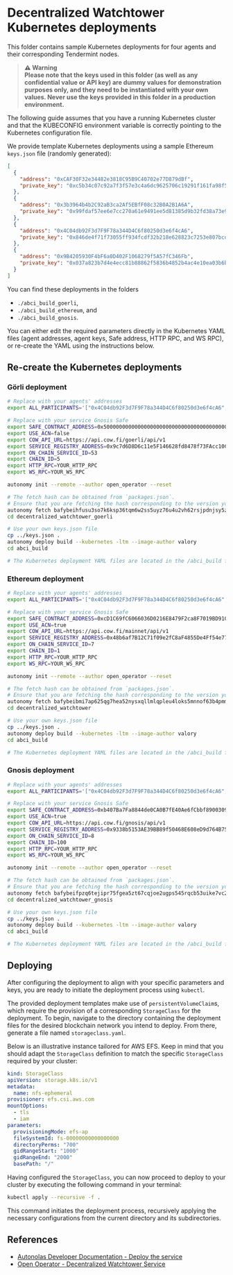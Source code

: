 # Decentralized Watchtower Kubernetes deployments

This folder contains sample Kubernetes deployments for four agents and their corresponding Tendermint nodes.

> **:warning: Warning** <br />
> **Please note that the keys used in this folder (as well as any confidential value or API key) are dummy values for demonstration purposes only, and they need to be instantiated with your own values. Never use the keys provided in this folder in a production environment.**
>

The following guide assumes that you have a running Kubernetes cluster and that the KUBECONFIG environment variable is correctly pointing to the Kubernetes configuration file.

We provide template Kubernetes deployments using a sample Ethereum `keys.json` file (randomly generated):

```json
[
  {
    "address": "0xCAF30F32e34482e3818C95B9C40702e77D879dBf",
    "private_key": "0xc5b34c07c92a7f3f57e3c4a6dc9625706c19291f161fa98f5cc55fa701852b45"
  },
  {
    "address": "0x3b3964b4b2C92aB3ca2Af5EBfF08c32B0A2B1A6A",
    "private_key": "0x99fdaf57ee6e7cc270a61e9491ee5d81385d9b32fd38a73e9a358fc0c9d5f577"
  },
  {
    "address": "0x4C04db92F3d7F9F78a344D4C6f80250d3e6f4cA6",
    "private_key": "0x846de4f71f73055ff934fcdf32b218e628823c7253e807bcd81e7488b68165ca"
  },
  {
    "address": "0x9B4205930F4bF6a0D402F1068279f5A57fC346Fb",
    "private_key": "0x037a823b7d4e4ecc81b88862f5836b4852b4ac4e10ea03b6b9bea4d1b8922e33"
  }
]
```

You can find these deployments in the folders

- `./abci_build_goerli`,
- `./abci_build_ethereum`, and
- `./abci_build_gnosis`.

You can either edit the required parameters directly in the Kubernetes YAML files (agent addresses, agent keys, Safe address, HTTP RPC, and WS RPC), or re-create the YAML using the instructions below.

## Re-create the Kubernetes deployments

### Görli deployment

```bash
# Replace with your agents' addresses
export ALL_PARTICIPANTS='["0x4C04db92F3d7F9F78a344D4C6f80250d3e6f4cA6", "0xCAF30F32e34482e3818C95B9C40702e77D879dBf", "0x9B4205930F4bF6a0D402F1068279f5A57fC346Fb", "0x3b3964b4b2C92aB3ca2Af5EBfF08c32B0A2B1A6A"]'

# Replace with your service Gnosis Safe
export SAFE_CONTRACT_ADDRESS=0x5000000000000000000000000000000000000000
export USE_ACN=false
export COW_API_URL=https://api.cow.fi/goerli/api/v1
export SERVICE_REGISTRY_ADDRESS=0x9c7d6D8D6c11e5F146628fd8478f73FAcc10C6B3
export ON_CHAIN_SERVICE_ID=53
export CHAIN_ID=5
export HTTP_RPC=YOUR_HTTP_RPC
export WS_RPC=YOUR_WS_RPC

autonomy init --remote --author open_operator --reset

# The fetch hash can be obtained from `packages.json`.
# Ensure that you are fetching the hash corresponding to the version you want to deploy.
autonomy fetch bafybeihfusu3so7k6ksp36tqm6w2ss5uyz76u4u2vh62rsjpdnjsy5z4y4 --service
cd decentralized_watchtower_goerli

# Use your own keys.json file
cp ../keys.json .
autonomy deploy build --kubernetes -ltm --image-author valory
cd abci_build

# The Kubernetes deployment YAML files are located in the /abci_build folder
```

### Ethereum deployment

```bash
# Replace with your agents' addresses
export ALL_PARTICIPANTS='["0x4C04db92F3d7F9F78a344D4C6f80250d3e6f4cA6", "0xCAF30F32e34482e3818C95B9C40702e77D879dBf", "0x9B4205930F4bF6a0D402F1068279f5A57fC346Fb", "0x3b3964b4b2C92aB3ca2Af5EBfF08c32B0A2B1A6A"]'

# Replace with your service Gnosis Safe
export SAFE_CONTRACT_ADDRESS=0xcD1C69fC6066036D0216E8479F2ca8F7019BD910
export USE_ACN=true
export COW_API_URL=https://api.cow.fi/mainnet/api/v1
export SERVICE_REGISTRY_ADDRESS=0x48b6af7B12C71f09e2fC8aF4855De4Ff54e775cA
export ON_CHAIN_SERVICE_ID=7
export CHAIN_ID=1
export HTTP_RPC=YOUR_HTTP_RPC
export WS_RPC=YOUR_WS_RPC

autonomy init --remote --author open_operator --reset

# The fetch hash can be obtained from `packages.json`.
# Ensure that you are fetching the hash corresponding to the version you want to deploy.
autonomy fetch bafybeibmi7ap625qg7hea52nysxqllmlqpleu4loks5mnnof63b4pmmjem --service
cd decentralized_watchtower

# Use your own keys.json file
cp ../keys.json .
autonomy deploy build --kubernetes -ltm --image-author valory
cd abci_build

# The Kubernetes deployment YAML files are located in the /abci_build folder
```

### Gnosis deployment

```bash
# Replace with your agents' addresses
export ALL_PARTICIPANTS='["0x4C04db92F3d7F9F78a344D4C6f80250d3e6f4cA6", "0xCAF30F32e34482e3818C95B9C40702e77D879dBf", "0x9B4205930F4bF6a0D402F1068279f5A57fC346Fb", "0x3b3964b4b2C92aB3ca2Af5EBfF08c32B0A2B1A6A"]'

# Replace with your service Gnosis Safe
export SAFE_CONTRACT_ADDRESS=0xb407Ba7Fa8844de0CA0B7fE40Ae6fCbbf8900309
export USE_ACN=true
export COW_API_URL=https://api.cow.fi/gnosis/api/v1
export SERVICE_REGISTRY_ADDRESS=0x9338b5153AE39BB89f50468E608eD9d764B755fD
export ON_CHAIN_SERVICE_ID=8
export CHAIN_ID=100
export HTTP_RPC=YOUR_HTTP_RPC
export WS_RPC=YOUR_WS_RPC

autonomy init --remote --author open_operator --reset

# The fetch hash can be obtained from `packages.json`.
# Ensure that you are fetching the hash corresponding to the version you want to deploy.
autonomy fetch bafybeifpzq6tejipr75fgea5zt67cqjoe2ugps545rqcb53uike7vc2eba --service
cd decentralized_watchtower_gnosis

# Use your own keys.json file
cp ../keys.json .
autonomy deploy build --kubernetes -ltm --image-author valory
cd abci_build

# The Kubernetes deployment YAML files are located in the /abci_build folder
```

## Deploying

After configuring the deployment to align with your specific parameters and keys, you are ready to initiate the deployment process using `kubectl`.

The provided deployment templates make use of `persistentVolumeClaim`s, which require the provision of a corresponding `StorageClass` for the deployment. To begin, navigate to the directory containing the deployment files for the desired blockchain network you intend to deploy. From there, generate a file named `storageclass.yaml`.

Below is an illustrative instance tailored for AWS EFS. Keep in mind that you should adapt the `StorageClass` definition to match the specific `StorageClass` required by your cluster:

```yaml
kind: StorageClass
apiVersion: storage.k8s.io/v1
metadata:
  name: nfs-ephemeral
provisioner: efs.csi.aws.com
mountOptions:
  - tls
  - iam
parameters:
  provisioningMode: efs-ap
  fileSystemId: fs-00000000000000000
  directoryPerms: "700"
  gidRangeStart: "1000"
  gidRangeEnd: "2000"
  basePath: "/"
```

Having configured the `StorageClass`, you can now proceed to deploy to your cluster by executing the following command in your terminal:

```bash
kubectl apply --recursive -f .
```

This command initiates the deployment process, recursively applying the necessary configurations from the current directory and its subdirectories.

## References

- [Autonolas Developer Documentation - Deploy the service](https://docs.autonolas.network/open-autonomy/guides/deploy_service/)
- [Open Operator - Decentralized Watchtower Service](https://github.com/valory-xyz/open-operator-watchtower)
